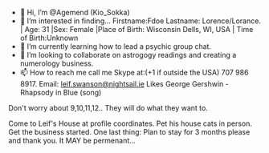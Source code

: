 - 👋 Hi, I’m @Agemend (Kio_Sokka)
- 👀 I’m interested in finding... Firstname:Fdoe Lastname: Lorence/Lorance. | Age: 31 |Sex: Female |Place of Birth: Wisconsin Dells, WI, USA | Time of Birth:Unknown
- 🌱 I’m currently learning how to lead a psychic group chat.
- 💞️ I’m looking to collaborate on astrogogy readings and creating a numerology business.
- 📫 How to reach me call me Skype at:(+1 if outside the USA) 707 986 8917. Email: leif.swanson@nightsail.ie 
Likes George Gershwin - Rhapsody in Blue (song)
<!---yeah that's me but only half right...
Need to locate all of the group chat members before the world ends. February 0, 2022 is gate close. So hurry!
---> Don't worry about 9,10,11,12.. They will do what they want to.
Come to Leif's House at profile coordinates.
Pet his house cats in person.
Get the business started. 
One last thing: Plan to stay for 3 months please and thank you. It MAY be permenant...
